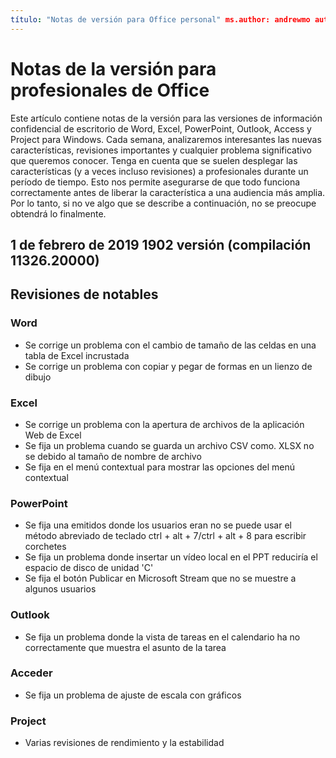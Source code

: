 ```yaml
---
título: "Notas de versión para Office personal" ms.author: andrewmo autor: mikho manager: andrewmo ms.date: 1/28/2019 ms.audience: Win32 Fast ms.topic: hacer referencia a ms.service: Office 365 proplus localization_priority: ms.collection crítico: RelNotes_ProPlus Descripción: "proporciona profesionales Fast audiencia con la lista más reciente de nuevas características clave, correcciones o problemas conocidos
---
```


# <a name="release-notes-for-office-insiders"></a>Notas de la versión para profesionales de Office

Este artículo contiene notas de la versión para las versiones de información confidencial de escritorio de Word, Excel, PowerPoint, Outlook, Access y Project para Windows. Cada semana, analizaremos interesantes las nuevas características, revisiones importantes y cualquier problema significativo que queremos conocer. Tenga en cuenta que se suelen desplegar las características (y a veces incluso revisiones) a profesionales durante un período de tiempo. Esto nos permite asegurarse de que todo funciona correctamente antes de liberar la característica a una audiencia más amplia. Por lo tanto, si no ve algo que se describe a continuación, no se preocupe obtendrá lo finalmente.  

## <a name="february-1-2019-version-1902-build-1132620000"></a>1 de febrero de 2019 1902 versión (compilación 11326.20000)


## <a name="notable-fixes"></a>Revisiones de notables

### <a name="word"></a>Word 
- Se corrige un problema con el cambio de tamaño de las celdas en una tabla de Excel incrustada
- Se corrige un problema con copiar y pegar de formas en un lienzo de dibujo

### <a name="excel"></a>Excel
- Se corrige un problema con la apertura de archivos de la aplicación Web de Excel
- Se fija un problema cuando se guarda un archivo CSV como. XLSX no se debido al tamaño de nombre de archivo
- Se fija en el menú contextual para mostrar las opciones del menú contextual

### <a name="powerpoint"></a>PowerPoint
- Se fija una emitidos donde los usuarios eran no se puede usar el método abreviado de teclado ctrl + alt + 7/ctrl + alt + 8 para escribir corchetes
- Se fija un problema donde insertar un vídeo local en el PPT reduciría el espacio de disco de unidad 'C'
- Se fija el botón Publicar en Microsoft Stream que no se muestre a algunos usuarios

### <a name="outlook"></a>Outlook
- Se fija un problema donde la vista de tareas en el calendario ha no correctamente que muestra el asunto de la tarea

### <a name="access"></a>Acceder
- Se fija un problema de ajuste de escala con gráficos

### <a name="project"></a>Project
- Varias revisiones de rendimiento y la estabilidad
